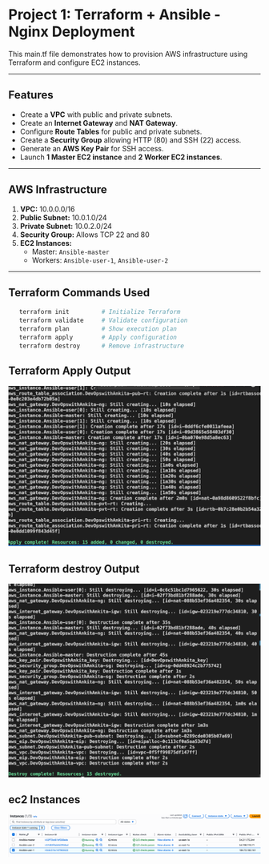 # Project 1: Terraform + Ansible - Nginx Deployment

This main.tf file demonstrates how to provision AWS infrastructure using Terraform and configure EC2 instances.

---

## Features

- Create a **VPC** with public and private subnets.
- Create an **Internet Gateway** and **NAT Gateway**.
- Configure **Route Tables** for public and private subnets.
- Create a **Security Group** allowing HTTP (80) and SSH (22) access.
- Generate an **AWS Key Pair** for SSH access.
- Launch **1 Master EC2 instance** and **2 Worker EC2 instances**.

---

## AWS Infrastructure

1. **VPC:** 10.0.0.0/16  
2. **Public Subnet:** 10.0.1.0/24  
3. **Private Subnet:** 10.0.2.0/24  
4. **Security Group:** Allows TCP 22 and 80  
5. **EC2 Instances:**  
   - Master: `Ansible-master`  
   - Workers: `Ansible-user-1`, `Ansible-user-2`  

---

## Terraform Commands Used

```bash
   terraform init         # Initialize Terraform
   terraform validate     # Validate configuration
   terraform plan         # Show execution plan
   terraform apply        # Apply configuration
   terraform destroy      # Remove infrastructure
```
## Terraform Apply Output
![Terraform Apply Output](project1-terraform-ansible-nginx-webpage/terraform/Images/terraform-apply-output.png)
## Terraform destroy Output
![Terraform destroy Output](project1-terraform-ansible-nginx-webpage/terraform/Images/terraform-destroy-output.png)
## ec2 Instances 
![Terraform Apply Output](project1-terraform-ansible-nginx-webpage/terraform/Images/Ec2-Instances.png)
 
